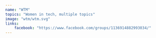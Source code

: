 ```yaml
---
name: "WTM"
topics: "Women in tech, multiple topics"
image: "wtm/wtm.svg"
links: 
    facebook: "https://www.facebook.com/groups/1136914882993034/"
---
```

